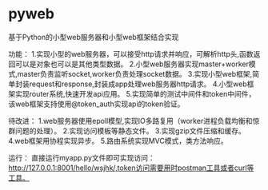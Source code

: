 # pyweb
基于Python的小型web服务器和小型web框架结合实现

功能：
  1.实现小型的web服务器，可以接受http请求并响应，可解析http头,函数返回可以是对象也可以是其他类型数据。
  2.小型web服务器实现master+worker模式,master负责监听socket,worker负责处理socket数据。
  3.实现小型web框架,简单封装request和response,封装成app处理web服务器http请求。
  4.小型web框架实现router系统,快速开发api应用。
  5.实现简单的测试中间件和token中间件，该web框架支持使用@token_auth实现api的token验证。
  
待改进：
  1.web服务器使用epoll模型,实现IO多路复用（worker进程负载均衡和惊群问题的处理）。
  2.实现访问模板等静态文件。
  3.实现gzip文件压缩和缓存。
  4.web框架用协程实现异步。
  5.路由系统实现MVC模式，类方法响应。


运行：
  直接运行myapp.py文件即可实现访问：http://127.0.0.1:8001/hello/wsjhk/,token访问需要用时postman工具或者curl等工具。
  

